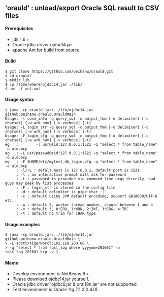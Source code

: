 'orauld' : unload/export Oracle SQL result to CSV files
-------------------------------------------------------

#### Prerequisites

- jdk 1.6 +
- Oracle jdbc driver ojdbc14.jar
- apache Ant for build from source

#### Build

```
$ git clone https://github.com/peihanw/orauld.git
$ cd orauld/
$ mkdir lib
$ cp /some/where/ojdbc14.jar ./lib/
$ ant -f ant.xml
```

#### Usage syntax

```
$ java -cp orauld.jar:../lib/ojdbc14.jar github.peihanw.orauld.OrauldMain
Usage: -l conn_info -q query_sql -o output_fnm [-d delimiter] [-c charset] [-w wrk_num] [-v verbose] [-t]
Usage: -L login_str -q query_sql -o output_fnm [-d delimiter] [-c charset] [-w wrk_num] [-v verbose] [-t]
Usage: -F login_cfg -q query_sql -o output_fnm [-d delimiter] [-c charset] [-w wrk_num] [-v verbose] [-t]
eg   :        -l usr@sid:127.0.0.1:1521 -q "select * from table_name" -o uld.bcp
eg   : -L usr/passwd@sid:127.0.0.1:1521 -q "select * from table_name" -o uld.bcp
eg   : -F $HOME/etc/mytest_db_login.cfg -q "select * from table_name" -o uld.bcp
     : -l/-L : defalt host is 127.0.0.1, default port is 1521
     : -l : an interactive prompt will ask for password
     : -L : password is provided via command line args directly, bad guys may peek by list processes
     : -F : login_str is stored in the config file
     : -d : default delimiter is pipe char '|'
     : -c : default using JVM default encoding, support GB18030/UTF-8 etc.
     : -w : default 2, worker thread number, should between 1 and 4
     : -v : default 3, 0:ERO, 1:WRN, 2:INF, 3:DBG, 4:TRC
     : -t : default no trim for CHAR type
```

#### Usage examples

```
$ java -cp orauld.jar:../lib/ojdbc14.jar github.peihanw.orauld.OrauldMain \
> -L scott/tiger@orcl:192.168.200.88 \
> -q "select * from rqst_log where yyyymm=201601" -o rqst_log_201601.bcp -v 1
```

#### Memo

- Develop environment is NetBeans 8.x.
- Please download ojdbc14.jar yourself.
- Oracle jdbc driver 'ojdbc6.jar & orai18n.jar' are not supported.
- Test environment is Oracle 11g (11.2.0.4.0).

